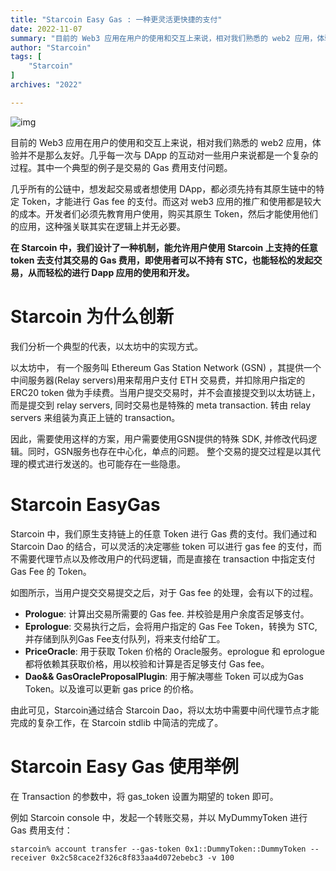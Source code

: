 ```yaml
---
title: "Starcoin Easy Gas : 一种更灵活更快捷的支付"
date: 2022-11-07
summary: "目前的 Web3 应用在用户的使用和交互上来说，相对我们熟悉的 web2 应用，体验并不是那么友好。几乎每一次与 DApp 的互动对一些用户来说都是一个复杂的过程..."
author: "Starcoin"
tags: [
    "Starcoin"
]
archives: "2022"

---
```


![img](https://miro.medium.com/max/700/1*Wz2rRceUGKq4BR4HrQjJzw.png)

目前的 Web3 应用在用户的使用和交互上来说，相对我们熟悉的 web2 应用，体验并不是那么友好。几乎每一次与 DApp 的互动对一些用户来说都是一个复杂的过程。其中一个典型的例子是交易的 Gas 费用支付问题。

几乎所有的公链中，想发起交易或者想使用 DApp，都必须先持有其原生链中的特定 Token，才能进行 Gas fee 的支付。而这对 web3 应用的推广和使用都是较大的成本。开发者们必须先教育用户使用，购买其原生 Token，然后才能使用他们的应用，这种强关联其实在逻辑上并无必要。

**在 Starcoin 中，我们设计了一种机制，能允许用户使用 Starcoin 上支持的任意 token 去支付其交易的 Gas 费用，即使用者可以不持有 STC，也能轻松的发起交易，从而轻松的进行 Dapp 应用的使用和开发。**

# Starcoin 为什么创新

我们分析一个典型的代表，以太坊中的实现方式。

以太坊中， 有一个服务叫 Ethereum Gas Station Network (GSN) ，其提供一个中间服务器(Relay servers)用来帮用户支付 ETH 交易费，并扣除用户指定的 ERC20 token 做为手续费。当用户提交交易时，并不会直接提交到以太坊链上，而是提交到 relay servers, 同时交易也是特殊的 meta transaction. 转由 relay servers 来组装为真正上链的 transaction。

因此，需要使用这样的方案，用户需要使用GSN提供的特殊 SDK, 并修改代码逻辑。同时，GSN服务也存在中心化，单点的问题。 整个交易的提交过程是以其代理的模式进行发送的。也可能存在一些隐患。

# Starcoin EasyGas

Starcoin 中，我们原生支持链上的任意 Token 进行 Gas 费的支付。我们通过和 Starcoin Dao 的结合，可以灵活的决定哪些 token 可以进行 gas fee 的支付，而不需要代理节点以及修改用户的代码逻辑，而是直接在 transaction 中指定支付 Gas Fee 的 Token。

如图所示，当用户提交交易提交之后，对于 Gas fee 的处理，会有以下的过程。

- **Prologue**: 计算出交易所需要的 Gas fee. 并校验是用户余度否足够支付。
- **Eprologue**: 交易执行之后，会将用户指定的 Gas Fee Token，转换为 STC, 并存储到队列Gas Fee支付队列，将来支付给矿工。
- **PriceOracle**: 用于获取 Token 价格的 Oracle服务。eprologue 和 eprologue 都将依赖其获取价格，用以校验和计算是否足够支付 Gas fee。
- **Dao&& GasOracleProposalPlugin**: 用于解决哪些 Token 可以成为Gas Token。以及谁可以更新 gas price 的价格。

由此可见，Starcoin通过结合 Starcoin Dao，将以太坊中需要中间代理节点才能完成的复杂工作，在 Starcoin stdlib 中简洁的完成了。

# Starcoin Easy Gas 使用举例

在 Transaction 的参数中，将 gas_token 设置为期望的 token 即可。

例如 Starcoin console 中，发起一个转账交易，并以 MyDummyToken 进行 Gas 费用支付：

```
starcoin% account transfer --gas-token 0x1::DummyToken::DummyToken --receiver 0x2c58cace2f326c8f833aa4d072ebebc3 -v 100
```